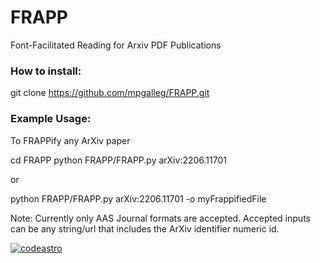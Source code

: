 # FRAPP
Font-Facilitated Reading for Arxiv PDF Publications



### How to install:

git clone https://github.com/mpgalleg/FRAPP.git

### Example Usage:

To FRAPPify any ArXiv paper

cd FRAPP
python FRAPP/FRAPP.py arXiv:2206.11701

or 

python FRAPP/FRAPP.py arXiv:2206.11701 -o myFrappifiedFile

Note: Currently only AAS Journal formats are accepted. Accepted inputs can be any string/url that includes the ArXiv identifier numeric id. 

[![codeastro](https://img.shields.io/badge/Made%20at-Code/Astro-blueviolet.svg)](https://semaphorep.github.io/codeastro/)



